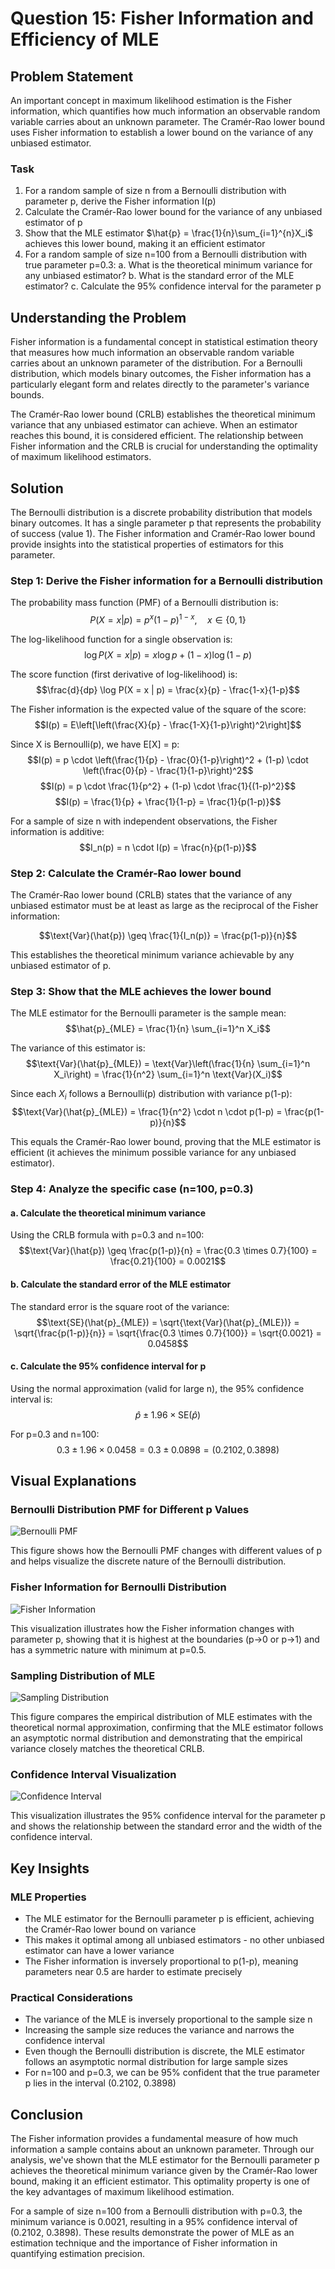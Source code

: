 # Question 15: Fisher Information and Efficiency of MLE

## Problem Statement
An important concept in maximum likelihood estimation is the Fisher information, which quantifies how much information an observable random variable carries about an unknown parameter. The Cramér-Rao lower bound uses Fisher information to establish a lower bound on the variance of any unbiased estimator.

### Task
1. For a random sample of size n from a Bernoulli distribution with parameter p, derive the Fisher information I(p)
2. Calculate the Cramér-Rao lower bound for the variance of any unbiased estimator of p
3. Show that the MLE estimator $\hat{p} = \frac{1}{n}\sum_{i=1}^{n}X_i$ achieves this lower bound, making it an efficient estimator
4. For a random sample of size n=100 from a Bernoulli distribution with true parameter p=0.3:
   a. What is the theoretical minimum variance for any unbiased estimator?
   b. What is the standard error of the MLE estimator?
   c. Calculate the 95% confidence interval for the parameter p

## Understanding the Problem

Fisher information is a fundamental concept in statistical estimation theory that measures how much information an observable random variable carries about an unknown parameter of the distribution. For a Bernoulli distribution, which models binary outcomes, the Fisher information has a particularly elegant form and relates directly to the parameter's variance bounds.

The Cramér-Rao lower bound (CRLB) establishes the theoretical minimum variance that any unbiased estimator can achieve. When an estimator reaches this bound, it is considered efficient. The relationship between Fisher information and the CRLB is crucial for understanding the optimality of maximum likelihood estimators.

## Solution

The Bernoulli distribution is a discrete probability distribution that models binary outcomes. It has a single parameter p that represents the probability of success (value 1). The Fisher information and Cramér-Rao lower bound provide insights into the statistical properties of estimators for this parameter.

### Step 1: Derive the Fisher information for a Bernoulli distribution
The probability mass function (PMF) of a Bernoulli distribution is:
$$P(X = x | p) = p^x (1-p)^{1-x}, \quad x \in \{0, 1\}$$

The log-likelihood function for a single observation is:
$$\log P(X = x | p) = x \log p + (1-x) \log(1-p)$$

The score function (first derivative of log-likelihood) is:
$$\frac{d}{dp} \log P(X = x | p) = \frac{x}{p} - \frac{1-x}{1-p}$$

The Fisher information is the expected value of the square of the score:
$$I(p) = E\left[\left(\frac{X}{p} - \frac{1-X}{1-p}\right)^2\right]$$

Since X is Bernoulli(p), we have E[X] = p:
$$I(p) = p \cdot \left(\frac{1}{p} - \frac{0}{1-p}\right)^2 + (1-p) \cdot \left(\frac{0}{p} - \frac{1}{1-p}\right)^2$$
$$I(p) = p \cdot \frac{1}{p^2} + (1-p) \cdot \frac{1}{(1-p)^2}$$
$$I(p) = \frac{1}{p} + \frac{1}{1-p} = \frac{1}{p(1-p)}$$

For a sample of size n with independent observations, the Fisher information is additive:
$$I_n(p) = n \cdot I(p) = \frac{n}{p(1-p)}$$

### Step 2: Calculate the Cramér-Rao lower bound
The Cramér-Rao lower bound (CRLB) states that the variance of any unbiased estimator must be at least as large as the reciprocal of the Fisher information:

$$\text{Var}(\hat{p}) \geq \frac{1}{I_n(p)} = \frac{p(1-p)}{n}$$

This establishes the theoretical minimum variance achievable by any unbiased estimator of p.

### Step 3: Show that the MLE achieves the lower bound
The MLE estimator for the Bernoulli parameter is the sample mean:
$$\hat{p}_{MLE} = \frac{1}{n} \sum_{i=1}^n X_i$$

The variance of this estimator is:
$$\text{Var}(\hat{p}_{MLE}) = \text{Var}\left(\frac{1}{n} \sum_{i=1}^n X_i\right) = \frac{1}{n^2} \sum_{i=1}^n \text{Var}(X_i)$$

Since each $X_i$ follows a Bernoulli(p) distribution with variance p(1-p):
$$\text{Var}(\hat{p}_{MLE}) = \frac{1}{n^2} \cdot n \cdot p(1-p) = \frac{p(1-p)}{n}$$

This equals the Cramér-Rao lower bound, proving that the MLE estimator is efficient (it achieves the minimum possible variance for any unbiased estimator).

### Step 4: Analyze the specific case (n=100, p=0.3)

#### a. Calculate the theoretical minimum variance
Using the CRLB formula with p=0.3 and n=100:
$$\text{Var}(\hat{p}) \geq \frac{p(1-p)}{n} = \frac{0.3 \times 0.7}{100} = \frac{0.21}{100} = 0.0021$$

#### b. Calculate the standard error of the MLE estimator
The standard error is the square root of the variance:
$$\text{SE}(\hat{p}_{MLE}) = \sqrt{\text{Var}(\hat{p}_{MLE})} = \sqrt{\frac{p(1-p)}{n}} = \sqrt{\frac{0.3 \times 0.7}{100}} = \sqrt{0.0021} = 0.0458$$

#### c. Calculate the 95% confidence interval for p
Using the normal approximation (valid for large n), the 95% confidence interval is:
$$\hat{p} \pm 1.96 \times \text{SE}(\hat{p})$$

For p=0.3 and n=100:
$$0.3 \pm 1.96 \times 0.0458 = 0.3 \pm 0.0898 = (0.2102, 0.3898)$$

## Visual Explanations

### Bernoulli Distribution PMF for Different p Values
![Bernoulli PMF](../Images/L2_4_Quiz_15/bernoulli_pmf.png)

This figure shows how the Bernoulli PMF changes with different values of p and helps visualize the discrete nature of the Bernoulli distribution.

### Fisher Information for Bernoulli Distribution
![Fisher Information](../Images/L2_4_Quiz_15/fisher_information.png)

This visualization illustrates how the Fisher information changes with parameter p, showing that it is highest at the boundaries (p→0 or p→1) and has a symmetric nature with minimum at p=0.5.

### Sampling Distribution of MLE
![Sampling Distribution](../Images/L2_4_Quiz_15/sampling_distribution.png)

This figure compares the empirical distribution of MLE estimates with the theoretical normal approximation, confirming that the MLE estimator follows an asymptotic normal distribution and demonstrating that the empirical variance closely matches the theoretical CRLB.

### Confidence Interval Visualization
![Confidence Interval](../Images/L2_4_Quiz_15/confidence_interval.png)

This visualization illustrates the 95% confidence interval for the parameter p and shows the relationship between the standard error and the width of the confidence interval.

## Key Insights

### MLE Properties
- The MLE estimator for the Bernoulli parameter p is efficient, achieving the Cramér-Rao lower bound on variance
- This makes it optimal among all unbiased estimators - no other unbiased estimator can have a lower variance
- The Fisher information is inversely proportional to p(1-p), meaning parameters near 0.5 are harder to estimate precisely

### Practical Considerations
- The variance of the MLE is inversely proportional to the sample size n
- Increasing the sample size reduces the variance and narrows the confidence interval
- Even though the Bernoulli distribution is discrete, the MLE estimator follows an asymptotic normal distribution for large sample sizes
- For n=100 and p=0.3, we can be 95% confident that the true parameter p lies in the interval (0.2102, 0.3898)

## Conclusion

The Fisher information provides a fundamental measure of how much information a sample contains about an unknown parameter. Through our analysis, we've shown that the MLE estimator for the Bernoulli parameter p achieves the theoretical minimum variance given by the Cramér-Rao lower bound, making it an efficient estimator. This optimality property is one of the key advantages of maximum likelihood estimation.

For a sample of size n=100 from a Bernoulli distribution with p=0.3, the minimum variance is 0.0021, resulting in a 95% confidence interval of (0.2102, 0.3898). These results demonstrate the power of MLE as an estimation technique and the importance of Fisher information in quantifying estimation precision. 